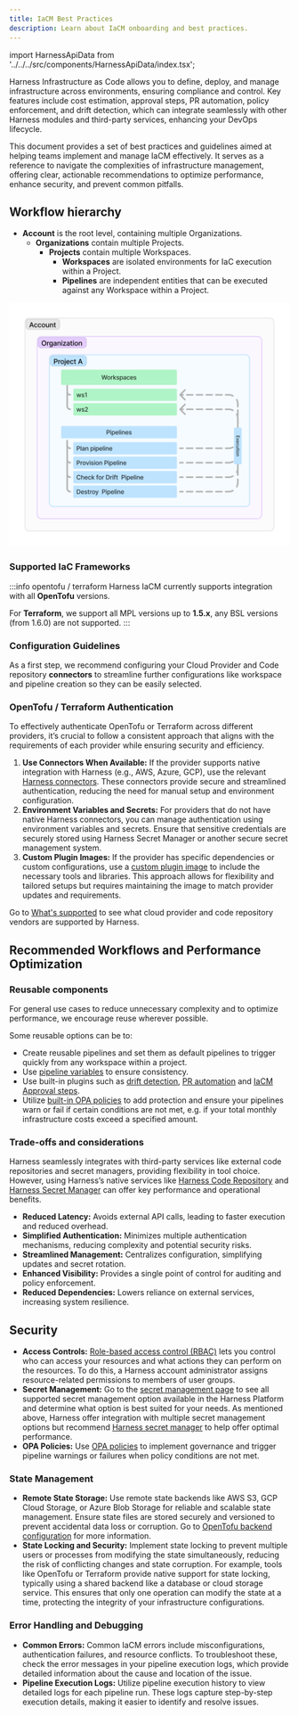 ```yaml
---
title: IaCM Best Practices
description: Learn about IaCM onboarding and best practices.
---
```


import HarnessApiData from '../../../src/components/HarnessApiData/index.tsx';

Harness Infrastructure as Code allows you to define, deploy, and manage infrastructure across environments, ensuring compliance and control. Key features include cost estimation, approval steps, PR automation, policy enforcement, and drift detection, which can integrate seamlessly with other Harness modules and third-party services, enhancing your DevOps lifecycle.

This document provides a set of best practices and guidelines aimed at helping teams implement and manage IaCM effectively. It serves as a reference to navigate the complexities of infrastructure management, offering clear, actionable recommendations to optimize performance, enhance security, and prevent common pitfalls.

## Workflow hierarchy

- **Account** is the root level, containing multiple Organizations.  
    - **Organizations** contain multiple Projects.  
        - **Projects** contain multiple Workspaces.  
            - **Workspaces** are isolated environments for IaC execution within a Project.
            - **Pipelines** are independent entities that can be executed against any Workspace within a Project.

![IaCM workflow hierarchy](static/iacm-hierarchy-diagram.png)

### Supported IaC Frameworks
:::info opentofu / terraform
Harness IaCM currently supports integration with all **OpenTofu** versions<HarnessApiData
    query="https://app.harness.io/gateway/iacm/api/provisioners/supported/opentofu"
    token="process.env.HARNESS_GENERIC_READ_ONLY_KEY"
    fallback=""
    parse='.[-1] | " (latest: v\(.))"'></HarnessApiData>.
    
 For **Terraform**, we support all MPL versions up to **1.5.x**, any BSL versions (from 1.6.0) are not supported.
:::

### Configuration Guidelines
As a first step, we recommend configuring your Cloud Provider and Code repository **connectors** to streamline further configurations like workspace and pipeline creation so they can be easily selected.  

### OpenTofu / Terraform Authentication
To effectively authenticate OpenTofu or Terraform across different providers, it’s crucial to follow a consistent approach that aligns with the requirements of each provider while ensuring security and efficiency.

1. **Use Connectors When Available:** If the provider supports native integration with Harness (e.g., AWS, Azure, GCP), use the relevant [Harness connectors](/docs/infra-as-code-management/get-started/get-started#add-connectors). These connectors provide secure and streamlined authentication, reducing the need for manual setup and environment configuration.
2. **Environment Variables and Secrets:** For providers that do not have native Harness connectors, you can manage authentication using environment variables and secrets. Ensure that sensitive credentials are securely stored using Harness Secret Manager or another secure secret management system.
3. **Custom Plugin Images:** If the provider has specific dependencies or custom configurations, use a [custom plugin image](/docs/infra-as-code-management/pipelines/plugin-images) to include the necessary tools and libraries. This approach allows for flexibility and tailored setups but requires maintaining the image to match provider updates and requirements.

Go to [What's supported](/docs/infra-as-code-management/whats-supported#supported-workspace-connectors) to see what cloud provider and code repository vendors are supported by Harness. 

## Recommended Workflows and Performance Optimization
### Reusable components
For general use cases to reduce unnecessary complexity and to optimize performance, we encourage reuse wherever possible.

Some reusable options can be to:
- Create reusable pipelines and set them as default pipelines to trigger quickly from any workspace within a project.
- Use [pipeline variables](https://developer.harness.io/docs/infra-as-code-management/project-setup/input-variables) to ensure consistency.
- Use built-in plugins such as [drift detection](/docs/infra-as-code-management/pipelines/operations/drift-detection), [PR automation](/docs/infra-as-code-management/pipelines/operations/pr-automation) and [IaCM Approval steps](/docs/infra-as-code-management/pipelines/operations/approval-step).
- Utilize [built-in OPA policies](/docs/infra-as-code-management/policies-governance/terraform-plan-cost-policy) to add protection and ensure your pipelines warn or fail if certain conditions are not met, e.g. if your total monthly infrastructure costs exceed a specified amount.
<!-- placeholder for module registry -->
<!-- placeholder for workspace templates -->

### Trade-offs and considerations
Harness seamlessly integrates with third-party services like external code repositories and secret managers, providing flexibility in tool choice. However, using Harness’s native services like [Harness Code Repository](https://developer.harness.io/docs/code-repository/) and [Harness Secret Manager](https://developer.harness.io/docs/platform/secrets/secrets-management/harness-secret-manager-overview/) can offer key performance and operational benefits.

- **Reduced Latency:** Avoids external API calls, leading to faster execution and reduced overhead.
- **Simplified Authentication:** Minimizes multiple authentication mechanisms, reducing complexity and potential security risks.
- **Streamlined Management:** Centralizes configuration, simplifying updates and secret rotation.
- **Enhanced Visibility:** Provides a single point of control for auditing and policy enforcement.
- **Reduced Dependencies:** Lowers reliance on external services, increasing system resilience.

## Security
- **Access Controls:** [Role-based access control (RBAC)](https://developer.harness.io/docs/platform/role-based-access-control/rbac-in-harness/) lets you control who can access your resources and what actions they can perform on the resources. To do this, a Harness account administrator assigns resource-related permissions to members of user groups.
- **Secret Management:** Go to the [secret management page](https://developer.harness.io/docs/category/secrets-management) to see all supported secret management option available in the Harness Platform and determine what option is best suited for your needs. As mentioned above, Harness offer integration with multiple secret management options but recommend [Harness secret manager](https://developer.harness.io/docs/platform/secrets/secrets-management/harness-secret-manager-overview/) to help offer optimal performance.
- **OPA Policies:** Use [OPA policies](https://developer.harness.io/docs/platform/governance/policy-as-code/harness-governance-overview/) to implement governance and trigger pipeline warnings or failures when policy conditions are not met. 

### State Management
- **Remote State Storage:** Use remote state backends like AWS S3, GCP Cloud Storage, or Azure Blob Storage for reliable and scalable state management. Ensure state files are stored securely and versioned to prevent accidental data loss or corruption. Go to [OpenTofu backend configuration](https://opentofu.org/docs/language/settings/backends/configuration/) for more information.
- **State Locking and Security:** Implement state locking to prevent multiple users or processes from modifying the state simultaneously, reducing the risk of conflicting changes and state corruption. For example, tools like OpenTofu or Terraform provide native support for state locking, typically using a shared backend like a database or cloud storage service. This ensures that only one operation can modify the state at a time, protecting the integrity of your infrastructure configurations.

### Error Handling and Debugging
- **Common Errors:** Common IaCM errors include misconfigurations, authentication failures, and resource conflicts. To troubleshoot these, check the error messages in your pipeline execution logs, which provide detailed information about the cause and location of the issue.
- **Pipeline Execution Logs:** Utilize pipeline execution history to view detailed logs for each pipeline run. These logs capture step-by-step execution details, making it easier to identify and resolve issues.